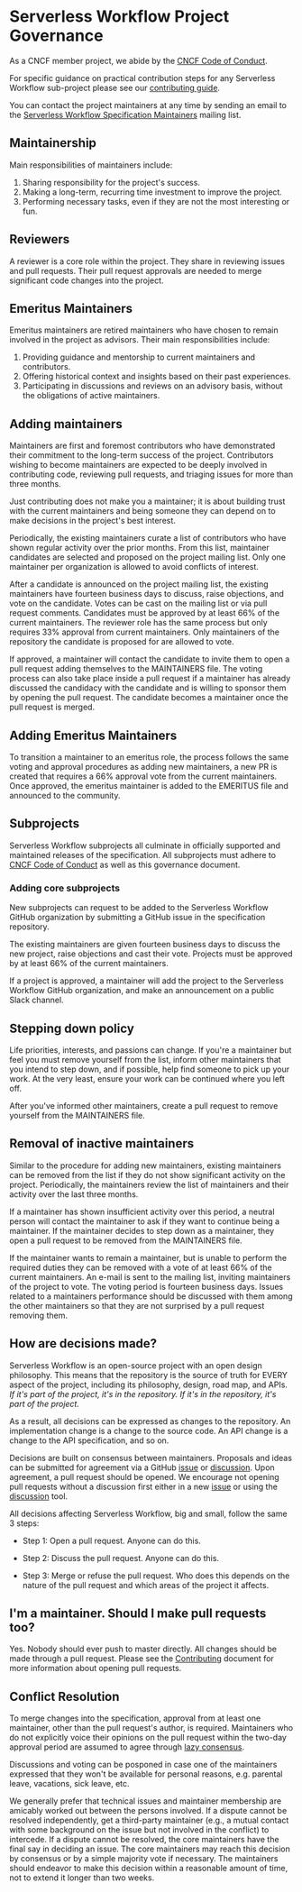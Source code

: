 # Serverless Workflow Project Governance

As a CNCF member project, we abide by the [CNCF Code of Conduct](https://github.com/cncf/foundation/blob/master/code-of-conduct.md).

For specific guidance on practical contribution steps for any Serverless Workflow sub-project please
see our [contributing guide](contributing.md).

You can contact the project maintainers at any time by sending an email to the 
[Serverless Workflow Specification Maintainers](mailto:cncf-serverlessws-maintainers@lists.cncf.io)
 mailing list.

## Maintainership

Main responsibilities of maintainers include:

1) Sharing responsibility for the project's success.
2) Making a long-term, recurring time investment to improve the project.
3) Performing necessary tasks, even if they are not the most interesting or fun.

## Reviewers

A reviewer is a core role within the project. They share in reviewing issues and pull requests.
Their pull request approvals are needed to merge significant code changes into the project.

## Emeritus Maintainers

Emeritus maintainers are retired maintainers who have chosen to remain involved in the project as advisors.
Their main responsibilities include:

1) Providing guidance and mentorship to current maintainers and contributors.
2) Offering historical context and insights based on their past experiences.
3) Participating in discussions and reviews on an advisory basis, without the obligations of active maintainers.

## Adding maintainers

Maintainers are first and foremost contributors who have demonstrated their commitment to the long-term success of the project. Contributors wishing to become maintainers are expected to be deeply involved in contributing code, reviewing pull requests, and triaging issues for more than three months.

Just contributing does not make you a maintainer; it is about building trust with the current maintainers and being someone they can depend on to make decisions in the project's best interest.

Periodically, the existing maintainers curate a list of contributors who have shown regular activity over the prior months. From this list, maintainer candidates are selected and proposed on the project mailing list. Only one maintainer per organization is allowed to avoid conflicts of interest.

After a candidate is announced on the project mailing list, the existing maintainers have fourteen business days to discuss, raise objections, and vote on the candidate. Votes can be cast on the mailing list or via pull request comments. Candidates must be approved by at least 66% of the current maintainers. The reviewer role has the same process but only requires 33% approval from current maintainers. Only maintainers of the repository the candidate is proposed for are allowed to vote.

If approved, a maintainer will contact the candidate to invite them to open a pull request adding themselves to the MAINTAINERS file. The voting process can also take place inside a pull request if a maintainer has already discussed the candidacy with the candidate and is willing to sponsor them by opening the pull request. The candidate becomes a maintainer once the pull request is merged.

## Adding Emeritus Maintainers

To transition a maintainer to an emeritus role, the process follows the same voting and approval procedures as adding new maintainers, a new PR is created that requires a 66% approval vote from the current maintainers. Once approved, the emeritus maintainer is added to the EMERITUS file and announced to the community.

## Subprojects

Serverless Workflow subprojects all culminate in officially supported and
maintained releases of the specification.
All subprojects must adhere to
[CNCF Code of Conduct](https://github.com/cncf/foundation/blob/master/code-of-conduct.md)
as well as this governance document.

### Adding core subprojects

New subprojects can request to be added to the Serverless Workflow GitHub
organization by submitting a GitHub issue in the specification repository.

The existing maintainers are given fourteen business days to discuss the new
project, raise objections and cast their vote. Projects must be approved by at
least 66% of the current maintainers.

If a project is approved, a maintainer will add the project to the Serverless Workflow
GitHub organization, and make an announcement on a public Slack channel.

## Stepping down policy

Life priorities, interests, and passions can change. If you're a maintainer but
feel you must remove yourself from the list, inform other maintainers that you
intend to step down, and if possible, help find someone to pick up your work.
At the very least, ensure your work can be continued where you left off.

After you've informed other maintainers, create a pull request to remove
yourself from the MAINTAINERS file.

## Removal of inactive maintainers

Similar to the procedure for adding new maintainers, existing maintainers can
be removed from the list if they do not show significant activity on the
project. Periodically, the maintainers review the list of maintainers and their
activity over the last three months.

If a maintainer has shown insufficient activity over this period, a neutral
person will contact the maintainer to ask if they want to continue being
a maintainer. If the maintainer decides to step down as a maintainer, they
open a pull request to be removed from the MAINTAINERS file.

If the maintainer wants to remain a maintainer, but is unable to perform the
required duties they can be removed with a vote of at least 66% of
the current maintainers. An e-mail is sent to the
mailing list, inviting maintainers of the project to vote. The voting period is
fourteen business days. Issues related to a maintainers performance should be
discussed with them among the other maintainers so that they are not surprised
by a pull request removing them.

## How are decisions made?

Serverless Workflow is an open-source project with an open design philosophy. This means
that the repository is the source of truth for EVERY aspect of the project,
including its philosophy, design, road map, and APIs. *If it's part of the
project, it's in the repository. If it's in the repository, it's part of the project.*

As a result, all decisions can be expressed as changes to the repository. An
implementation change is a change to the source code. An API change is a change
to the API specification, and so on.

Decisions are built on consensus between maintainers. Proposals and ideas can be submitted
for agreement via a GitHub [issue](issues) or [discussion](discussions).
Upon agreement, a pull request should be opened. We encourage not opening pull
requests without a discussion first either in a new [issue](issues) or using
the [discussion](discussions) tool.

All decisions affecting Serverless Workflow, big and small, follow the same 3 steps:

* Step 1: Open a pull request. Anyone can do this.

* Step 2: Discuss the pull request. Anyone can do this.

* Step 3: Merge or refuse the pull request. Who does this depends on the nature
of the pull request and which areas of the project it affects.

## I'm a maintainer. Should I make pull requests too?

Yes. Nobody should ever push to master directly. All changes should be
made through a pull request. Please see the [Contributing](contributing.md)
document for more information about opening pull requests.

## Conflict Resolution

To merge changes into the specification, approval from at least one maintainer, other than the pull request's author, is required.
Maintainers who do not explicitly voice their opinions on the pull request within the two-day approval period are assumed to agree through [lazy consensus](http://communitymgt.wikia.com/wiki/Lazy_consensus).

Discussions and voting can be posponed in case one of the maintainers expressed that
they won't be available for personal reasons, e.g. parental leave, vacations, sick leave, etc.

We generally prefer that technical issues and maintainer membership are amicably
worked out between the persons involved. If a dispute cannot be resolved independently,
get a third-party maintainer (e.g., a mutual contact with some background on the issue
but not involved in the conflict) to intercede. If a dispute cannot be resolved,
the core maintainers have the final say in deciding an issue. The core maintainers
may reach this decision by consensus or by a simple majority vote if necessary.
The maintainers should endeavor to make this decision within a reasonable amount
of time, not to extend it longer than two weeks.
